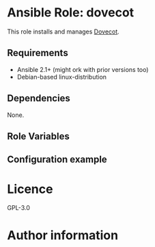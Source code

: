 # Ansible Role: dovecot

This role installs and manages [Dovecot](https://www.dovecot.org/).

## Requirements

- Ansible 2.1+ (might ork with prior versions too)
- Debian-based linux-distribution

## Dependencies

None.

## Role Variables


## Configuration example

# Licence

GPL-3.0

# Author information

